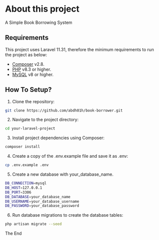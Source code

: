 # About this project 

A Simple Book Borrowing System

## Requirements  

This project uses Laravel 11.31, therefore the minimum requirements to run the project as below:

- [Composer](https://getcomposer.org/) v2.8.
- [PHP](https://www.php.net/) v8.3 or higher.
- [MySQL](https://www.mysql.com/) v8 or higher.

## How To Setup?

1. Clone the repository:

```bash
git clone https://github.com/abdh01h/book-borrower.git
```
2. Navigate to the project directory:

```bash
cd your-laravel-project
```
 
3. Install project dependencies using Composer:

```bash
composer install
```
 
4. Create a copy of the .env.example file and save it as .env:

```bash
cp .env.example .env
```

5. Create a new database with your_database_name.

```bash
DB_CONNECTION=mysql
DB_HOST=127.0.0.1
DB_PORT=3306
DB_DATABASE=your_database_name
DB_USERNAME=your_database_username
DB_PASSWORD=your_database_password
```
 
6. Run database migrations to create the database tables:
 
```bash
php artisan migrate --seed
```
 
 The End
